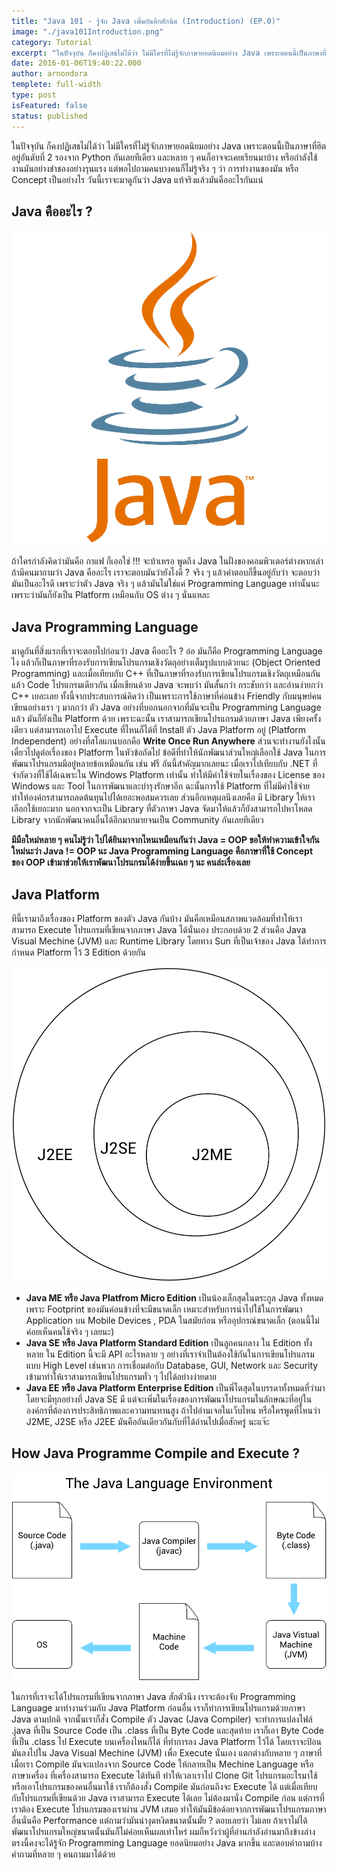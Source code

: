 ```yaml
---
title: "Java 101 - รู้จัก Java เพิ่มกันอีกสักนิด (Introduction) (EP.0)"
image: "./java101Introduction.png"
category: Tutorial
excerpt: "ในปัจจุบัน ก็คงปฏิเสธไม่ได้ว่า ไม่มีใครที่ไม่รู้จักภาษายอดนิยมอย่าง Java เพราะตอนนี้เป็นภาษาที่ฮิตอยู่อันดับที่ 2 รองจาก Python กันเลยทีเดียว และหลาย ๆ คนก็อาจจะเคยเรียนมาบ้าง"
date: 2016-01-06T19:40:22.000
author: arnondora
templete: full-width
type: post
isFeatured: false
status: published
---
```


ในปัจจุบัน ก็คงปฏิเสธไม่ได้ว่า ไม่มีใครที่ไม่รู้จักภาษายอดนิยมอย่าง Java เพราะตอนนี้เป็นภาษาที่ฮิตอยู่อันดับที่ 2 รองจาก Python กันเลยทีเดียว และหลาย ๆ คนก็อาจจะเคยเรียนมาบ้าง หรือกำลังใช้งานมันอย่างชำชองอย่างรุนแรง แต่พอไปถามคนบางคนก็ไม่รู้จริง ๆ ว่า การทำงานของมัน หรือ Concept เป็นอย่างไร วันนี้เราจะมาดูกันว่า Java แท้จริงแล้วมันคืออะไรกันแน่

## Java คืออะไร ?

![Get-to-know-Java-Logo](./Get-to-know-Java-Logo.png)

ถ้าใครกำลังคิดว่ามันคือ กาแฟ ก็เออใช่ !!! จะบ้าเหรอ พูดถึง Java ในฝั่งของคอมพิวเตอร์ต่างหากเล่า ถ้ามีคนมาถามว่า Java คืออะไร เราจะตอบมันว่ายังไงดี ? จริง ๆ แล้วคำตอบก็ขึ้นอยู่กับว่า จะตอบว่ามันเป็นอะไรดี เพราะว่าตัว Java จริง ๆ แล้วมันไม่ใช่แค่ Programming Language เท่านั้นนะ เพราะว่ามันก็ยังเป็น Platform เหมือนกับ OS ต่าง ๆ นั่นแหละ

## Java Programming Language
มาดูกันที่สิ่งแรกที่เราจะตอบไปก่อนว่า Java คืออะไร ? อ่อ มันก็คือ Programming Language ไง แล้วก็เป็นภาษาที่รองรับการเขียนโปรแกรมเชิงวัตถุอย่างเต็มรูปแบบด้วยนะ (Object Oriented Programming) และเมื่อเทียบกับ C++ ที่เป็นภาษาที่รองรับการเขียนโปรแกรมเชิงวัตถุเหมือนกันแล้ว Code โปรแกรมเดียวกัน เมื่อเขียนด้วย Java จะพบว่า มันสั้นกว่า กระชับกว่า และอ่านง่ายกว่า C++ เยอะเลย ทั้งนี้จากประสบการณ์คิดว่า เป็นเพราะการใช้ภาษาที่ค่อนข้าง Friendly กับมนุษย์คนเขียนอย่างเรา ๆ มากกว่า
ตัว Java อย่างที่บอกนอกจากที่มันจะเป็น Programming Language แล้ว มันก็ยังเป็น Platform ด้วย เพราะฉะนั้น เราสามารถเขียนโปรแกรมด้วยภาษา Java เพียงครั้งเดียว แต่สามารถเอาไป Execute ที่ไหนก็ได้ที่ Install ตัว Java Platform อยู่ (Platform Independent) อย่างที่สโลแกนบอกคือ **Write Once Run Anywhere** ส่วนจะทำงานยังไงนั้น เดี๋ยวไปดูต่อเรื่องของ Platform ในหัวข้อถัดไป
ข้อดีที่ทำให้นักพัฒนาส่วนใหญ่เลือกใช้ Java ในการพัฒนาโปรแกรมมีอยู่หลายข้อเหมือนกัน เช่น ฟรี อันนี้สำคัญมากเลยนะ เมื่อเราไปเทียบกับ .NET ที่จำกัดวงที่ใช้ได้เฉพาะใน Windows Platform เท่านั้น ทำให้มีค่าใช้จ่ายในเรื่องของ License ของ Windows และ Tool ในการพัฒนาและบำรุงรักษาอีก ฉะนั้นการใช้ Platform ที่ไม่มีค่าใช้จ่ายทำให้องค์กรสามารถลดต้นทุนไปได้เยอะพอสมควรเลย
ส่วนอีกเหตุผลนึงเลยคือ มี Library ให้เราเลือกใช้เยอะมาก นอกจากจะเป็น Library ที่ตัวภาษา Java จัดมาให้แล้วก็ยังสามารถไปหาโหลด Library จากนักพัฒนาคนอื่นได้อีกมากมายจนเป็น Community กันเลยทีเดียว

**มีมือใหม่หลาย ๆ คนไม่รู้ว่า ไปได้ยินมาจากไหนเหมือนกันว่า Java = OOP ขอให้ทำความเข้าใจกันใหม่นะว่า Java != OOP นะ Java Programming Language คือภาษาที่ใช้ Concept ของ OOP เข้ามาช่วยให้เราพัฒนาโปรแกรมได้ง่ายขึ้นเฉย ๆ นะ คนล่ะเรื่องเลย**

## Java Platform

ทีนี้เรามาถึงเรื่องของ Platform ของตัว Java กันบ้าง มันคือเหมือนสภาพแวดล้อมที่ทำให้เราสามารถ Execute โปรแกรมที่เขียนจากภาษา Java ได้นั่นเอง ประกอบด้วย 2 ส่วนคือ Java Visual Mechine (JVM) และ Runtime Library โดยทาง Sun ที่เป็นเจ้าของ Java ได้ทำการกำหนด Platform ไว้ 3 Edition ด้วยกัน

![Get-to-know-Java-Edition](./Get-to-know-Java-Edition.png)

* **Java ME หรือ Java Platfrom Micro Edition** เป็นน้องเล็กสุดในตระกูล Java ทั้งหมด เพราะ Footprint ของมันค่อนข้างที่จะมีขนาดเล็ก เหมาะสำหรับการนำไปใช้ในการพัฒนา Application บน Mobile Devices , PDA ในสมัยก่อน หรืออุปกรณ์ขนาดเล็ก (ตอนนี้ไม่ค่อยเห็นคนใช้จริง ๆ เลยนะ)
* **Java SE หรือ Java Platform Standard Edition** เป็นลูกคนกลาง ใน Edition ทั้งหลาย ใน Edition นี้จะมี API อะไรหลาย ๆ อย่างที่เราจำเป็นต้องใช้กันในการเขียนโปรแกรมแบบ High Level เช่นพวก การเชื่อมต่อกับ Database, GUI, Network และ Security เข้ามาทำให้เราสามารถเขียนโปรแกรมทั่ว ๆ ไปได้อย่างง่ายดาย
* **Java EE หรือ Java Platform Enterprise Edition** เป็นพี่โตสุดในบรรดาทั้งหมดที่ว่ามา โดยจะมีทุกอย่างที่ Java SE มี แต่จะเพิ่มในเรื่องของการพัฒนาโปรแกรมในลักษณะที่อยู่ในองค์กรที่ต้องการประสิทธิภาพและความทนทานสูง
ถ้าไปอ่านเจอในเว็บไหน หรือใครพูดที่ไหนว่า J2ME, J2SE หรือ J2EE มันคืออันเดียวกันกับที่ได้อ่านไปเมื่อสักครู่ นะแจ๊ะ

## How Java Programme Compile and Execute ?

![Get-to-know-Java-Environment](./Get-to-know-Java-Environment.png)

ในการที่เราจะได้โปรแกรมที่เขียนจากภาษา Java สักตัวนึง เราจะต้องจับ Programming Language มาทำงานร่วมกับ Java Platform ก่อนอื่น เราก็ทำการเขียนโปรแกรมด้วยภาษา Java ตามปกติ จากนั้นเราก็สั่ง Compile ตัว Javac (Java Compiler) จะทำการแปลงไฟล์ .java ที่เป็น Source Code เป็น .class ที่เป็น Byte Code และสุดท้าย เราก็เอา Byte Code ที่เป็น .class ไป Execute บนเครื่องไหนก็ได้ ที่ทำการลง Java Platform ไว้ได้ โดยเราจะป้อนมันลงไปใน Java Visual Mechine (JVM) เพื่อ Execute นั่นเอง
แตกต่างกับหลาย ๆ ภาษาที่เมื่อเรา Compile มันจะแปลงจาก Source Code ให้กลายเป็น Mechine Language หรือ ภาษาเครื่อง ที่เครื่องสามารถ Execute ได้ทันที ทำให้เวลาเราไป Clone Git โปรแกรมอะไรมาใช้ หรือเอาโปรแกรมของคนอื่นมาใช้ เราก็ต้องสั่ง Compile มันก่อนถึงจะ Execute ได้ แต่เมื่อเทียบกับโปรแกรมที่เขียนด้วย Java เราสามารถ Execute ได้เลย ไม่ต้องมานั่ง Compile ก่อน
แต่การที่เราต้อง Execute โปรแกรมของเราผ่าน JVM เสมอ ทำให้มันมีข้อด้อยจากการพัฒนาโปรแกรมภาษาอื่นนั่นคือ Performance แต่ถามว่ามันน่างุดหงิดขนาดนั้นมั้ย ? ตอบเลยว่า ไม่เลย ถ้าเราไม่ได้พัฒนาโปรแกรมใหญ่ขนาดนั้นมันก็ไม่ค่อยเห็นผลเท่าไหร่
ผมก็หวังว่าผู้ที่อ่านกำลังอ่านมาถึงข้างล่างตรงนี้คงจะได้รู้จัก Programming Language ยอดนิยมอย่าง Java มากขึ้น และตอบคำถามบ้างคำถามที่หลาย ๆ คนถามมาได้ด้วย
